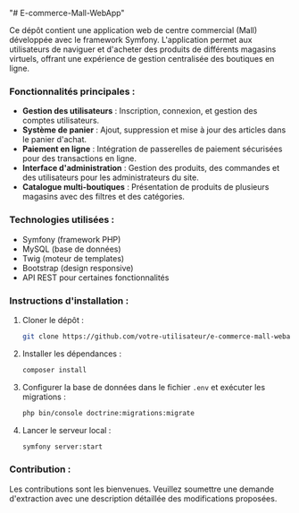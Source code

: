 "# E-commerce-Mall-WebApp" 

Ce dépôt contient une application web de centre commercial (Mall) développée avec le framework Symfony. L'application permet aux utilisateurs de naviguer et d'acheter des produits de différents magasins virtuels, offrant une expérience de gestion centralisée des boutiques en ligne.

### Fonctionnalités principales :
- **Gestion des utilisateurs** : Inscription, connexion, et gestion des comptes utilisateurs.
- **Système de panier** : Ajout, suppression et mise à jour des articles dans le panier d'achat.
- **Paiement en ligne** : Intégration de passerelles de paiement sécurisées pour des transactions en ligne.
- **Interface d'administration** : Gestion des produits, des commandes et des utilisateurs pour les administrateurs du site.
- **Catalogue multi-boutiques** : Présentation de produits de plusieurs magasins avec des filtres et des catégories.

### Technologies utilisées :
- Symfony (framework PHP)
- MySQL (base de données)
- Twig (moteur de templates)
- Bootstrap (design responsive)
- API REST pour certaines fonctionnalités

### Instructions d'installation :
1. Cloner le dépôt :
    ```bash
    git clone https://github.com/votre-utilisateur/e-commerce-mall-webapp.git
    ```

2. Installer les dépendances :
    ```bash
    composer install
    ```

3. Configurer la base de données dans le fichier `.env` et exécuter les migrations :
    ```bash
    php bin/console doctrine:migrations:migrate
    ```

4. Lancer le serveur local :
    ```bash
    symfony server:start
    ```

### Contribution :
Les contributions sont les bienvenues. Veuillez soumettre une demande d'extraction avec une description détaillée des modifications proposées.
